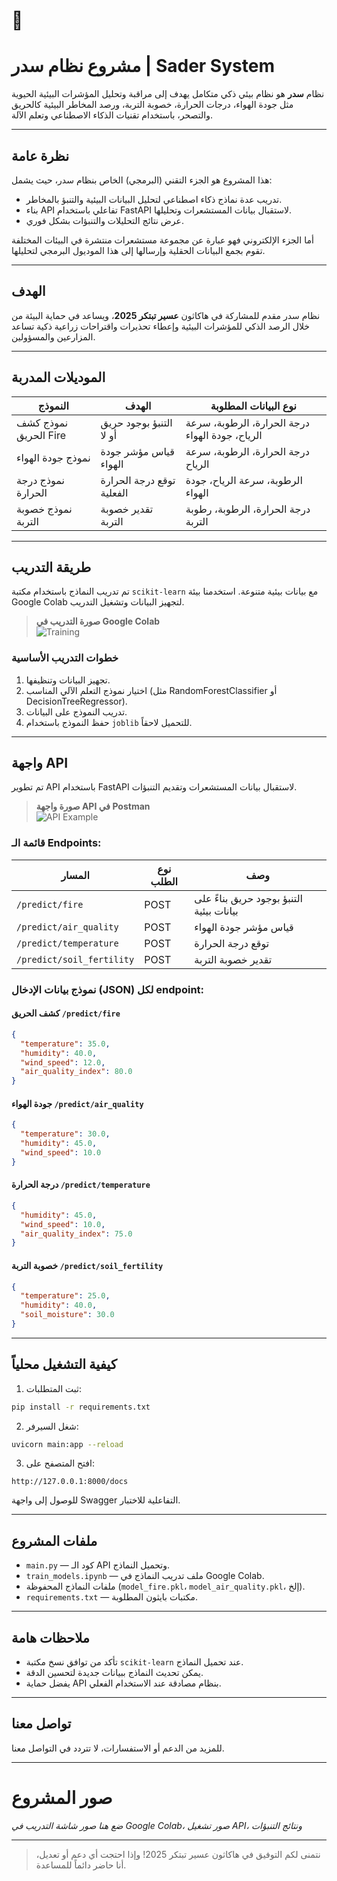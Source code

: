 # 🌿

# مشروع نظام سدر | Sader System

نظام **سدر** هو نظام بيئي ذكي متكامل يهدف إلى مراقبة وتحليل المؤشرات البيئية الحيوية مثل جودة الهواء، درجات الحرارة، خصوبة التربة، ورصد المخاطر البيئية كالحريق والتصحر، باستخدام تقنيات الذكاء الاصطناعي وتعلم الآلة.

---

## نظرة عامة

هذا المشروع هو الجزء التقني (البرمجي) الخاص بنظام سدر، حيث يشمل:

- تدريب عدة نماذج ذكاء اصطناعي لتحليل البيانات البيئية والتنبؤ بالمخاطر.
- بناء API تفاعلي باستخدام FastAPI لاستقبال بيانات المستشعرات وتحليلها.
- عرض نتائج التحليلات والتنبؤات بشكل فوري.

أما الجزء الإلكتروني فهو عبارة عن مجموعة مستشعرات منتشرة في البيئات المختلفة تقوم بجمع البيانات الحقلية وإرسالها إلى هذا الموديول البرمجي لتحليلها.

---

## الهدف

نظام سدر مقدم للمشاركة في هاكاثون **عسير تبتكر 2025**، ويساعد في حماية البيئة من خلال الرصد الذكي للمؤشرات البيئية وإعطاء تحذيرات واقتراحات زراعية ذكية تساعد المزارعين والمسؤولين.

---

## الموديلات المدربة

| النموذج                  | الهدف                        | نوع البيانات المطلوبة                     |
|-------------------------|----------------------------|-------------------------------------------|
| نموذج كشف الحريق Fire   | التنبؤ بوجود حريق أو لا     | درجة الحرارة، الرطوبة، سرعة الرياح، جودة الهواء |
| نموذج جودة الهواء       | قياس مؤشر جودة الهواء        | درجة الحرارة، الرطوبة، سرعة الرياح        |
| نموذج درجة الحرارة     | توقع درجة الحرارة الفعلية   | الرطوبة، سرعة الرياح، جودة الهواء          |
| نموذج خصوبة التربة     | تقدير خصوبة التربة          | درجة الحرارة، الرطوبة، رطوبة التربة        |

---

## طريقة التدريب

تم تدريب النماذج باستخدام مكتبة `scikit-learn` مع بيانات بيئية متنوعة. استخدمنا بيئة Google Colab لتجهيز البيانات وتشغيل التدريب.

> **صورة التدريب في Google Colab**  
> ![Training](https://i.ibb.co/DfnFwdhf/image.png)

### خطوات التدريب الأساسية

1. تجهيز البيانات وتنظيفها.
2. اختيار نموذج التعلم الآلي المناسب (مثل RandomForestClassifier أو DecisionTreeRegressor).
3. تدريب النموذج على البيانات.
4. حفظ النموذج باستخدام `joblib` للتحميل لاحقاً.

---

## واجهة API

تم تطوير API باستخدام FastAPI لاستقبال بيانات المستشعرات وتقديم التنبؤات. 

> **صورة واجهة API في Postman**  
> ![API Example](https://i.ibb.co/nqGVLrQb/image.png)

### قائمة الـ Endpoints:

| المسار                 | نوع الطلب | وصف                                            |
|-----------------------|-----------|------------------------------------------------|
| `/predict/fire`        | POST      | التنبؤ بوجود حريق بناءً على بيانات بيئية       |
| `/predict/air_quality` | POST      | قياس مؤشر جودة الهواء                           |
| `/predict/temperature` | POST      | توقع درجة الحرارة                              |
| `/predict/soil_fertility`| POST    | تقدير خصوبة التربة                              |

### نموذج بيانات الإدخال (JSON) لكل endpoint:

#### كشف الحريق `/predict/fire`
```json
{
  "temperature": 35.0,
  "humidity": 40.0,
  "wind_speed": 12.0,
  "air_quality_index": 80.0
}
````

#### جودة الهواء `/predict/air_quality`

```json
{
  "temperature": 30.0,
  "humidity": 45.0,
  "wind_speed": 10.0
}
```

#### درجة الحرارة `/predict/temperature`

```json
{
  "humidity": 45.0,
  "wind_speed": 10.0,
  "air_quality_index": 75.0
}
```

#### خصوبة التربة `/predict/soil_fertility`

```json
{
  "temperature": 25.0,
  "humidity": 40.0,
  "soil_moisture": 30.0
}
```

---

## كيفية التشغيل محلياً

1. ثبت المتطلبات:

```bash
pip install -r requirements.txt
```

2. شغل السيرفر:

```bash
uvicorn main:app --reload
```

3. افتح المتصفح على:

```
http://127.0.0.1:8000/docs
```

للوصول إلى واجهة Swagger التفاعلية للاختبار.

---

## ملفات المشروع

* `main.py` — كود الـ API وتحميل النماذج.
* `train_models.ipynb` — ملف تدريب النماذج في Google Colab.
* ملفات النماذج المحفوظة (`model_fire.pkl`، `model_air_quality.pkl`، إلخ).
* `requirements.txt` — مكتبات بايثون المطلوبة.

---

## ملاحظات هامة

* تأكد من توافق نسخ مكتبة `scikit-learn` عند تحميل النماذج.
* يمكن تحديث النماذج ببيانات جديدة لتحسين الدقة.
* يفضل حماية API بنظام مصادقة عند الاستخدام الفعلي.

---

## تواصل معنا

للمزيد من الدعم أو الاستفسارات، لا تتردد في التواصل معنا.

---

# صور المشروع

*ضع هنا صور شاشة التدريب في Google Colab، صور تشغيل API، ونتائج التنبؤات*

---

> نتمنى لكم التوفيق في هاكاثون عسير تبتكر 2025!
> وإذا احتجت أي دعم أو تعديل، أنا حاضر دائماً للمساعدة.

```
